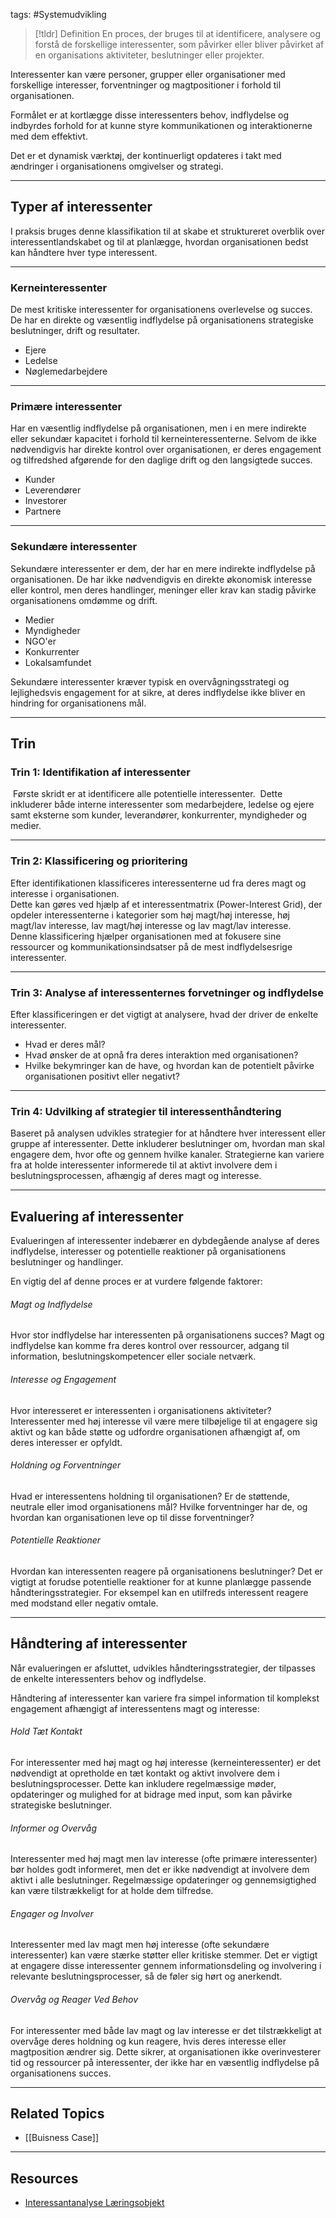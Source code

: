 tags: #Systemudvikling

> [!tldr] Definition
> En proces, der bruges til at identificere, analysere og forstå de forskellige interessenter, som påvirker eller bliver påvirket af en organisations aktiviteter, beslutninger eller projekter.

Interessenter kan være personer, grupper eller organisationer med forskellige interesser, forventninger og magtpositioner i forhold til organisationen.

Formålet er at kortlægge disse interessenters behov, indflydelse og indbyrdes forhold for at kunne styre kommunikationen og interaktionerne med dem effektivt.

Det er et dynamisk værktøj, der kontinuerligt opdateres i takt med ændringer i organisationens omgivelser og strategi.

---

## Typer af interessenter
I praksis bruges denne klassifikation til at skabe et struktureret overblik over interessentlandskabet og til at planlægge, hvordan organisationen bedst kan håndtere hver type interessent.

---

### Kerneinteressenter
De mest kritiske interessenter for organisationens overlevelse og succes. 
De har en direkte og væsentlig indflydelse på organisationens strategiske beslutninger, drift og resultater.

- Ejere
- Ledelse
- Nøglemedarbejdere

---

### Primære interessenter
Har en væsentlig indflydelse på organisationen, men i en mere indirekte eller sekundær kapacitet i forhold til kerneinteressenterne.
Selvom de ikke nødvendigvis har direkte kontrol over organisationen, er deres engagement og tilfredshed afgørende for den daglige drift og den langsigtede succes.

- Kunder
- Leverendører
- Investorer
- Partnere

---

### Sekundære interessenter
Sekundære interessenter er dem, der har en mere indirekte indflydelse på organisationen. De har ikke nødvendigvis en direkte økonomisk interesse eller kontrol, men deres handlinger, meninger eller krav kan stadig påvirke organisationens omdømme og drift.

- Medier
- Myndigheder
- NGO'er
- Konkurrenter
- Lokalsamfundet

Sekundære interessenter kræver typisk en overvågningsstrategi og lejlighedsvis engagement for at sikre, at deres indflydelse ikke bliver en hindring for organisationens mål.

---

## Trin
### Trin 1: Identifikation af interessenter
 Første skridt er at identificere alle potentielle interessenter. 
 Dette inkluderer både interne interessenter som medarbejdere, ledelse og ejere samt eksterne som kunder, leverandører, konkurrenter, myndigheder og medier.

---

### Trin 2: Klassificering og prioritering
Efter identifikationen klassificeres interessenterne ud fra deres magt og interesse i organisationen.  
Dette kan gøres ved hjælp af et interessentmatrix (Power-Interest Grid), der opdeler interessenterne i kategorier som høj magt/høj interesse, høj magt/lav interesse, lav magt/høj interesse og lav magt/lav interesse.  
Denne klassificering hjælper organisationen med at fokusere sine ressourcer og kommunikationsindsatser på de mest indflydelsesrige interessenter.

---

### Trin 3: Analyse af interessenternes forvetninger og indflydelse
Efter klassificeringen er det vigtigt at analysere, hvad der driver de enkelte interessenter. 
- Hvad er deres mål? 
- Hvad ønsker de at opnå fra deres interaktion med organisationen?
- Hvilke bekymringer kan de have, og hvordan kan de potentielt påvirke organisationen positivt eller negativt?

---

### Trin 4: Udvilking af strategier til interessenthåndtering
Baseret på analysen udvikles strategier for at håndtere hver interessent eller gruppe af interessenter. 
Dette inkluderer beslutninger om, hvordan man skal engagere dem, hvor ofte og gennem hvilke kanaler. 
Strategierne kan variere fra at holde interessenter informerede til at aktivt involvere dem i beslutningsprocessen, afhængig af deres magt og interesse.

---

## Evaluering af interessenter
Evalueringen af interessenter indebærer en dybdegående analyse af deres indflydelse, interesser og potentielle reaktioner på organisationens beslutninger og handlinger. 

En vigtig del af denne proces er at vurdere følgende faktorer:

###### Magt og Indflydelse
Hvor stor indflydelse har interessenten på organisationens succes? 
Magt og indflydelse kan komme fra deres kontrol over ressourcer, adgang til information, beslutningskompetencer eller sociale netværk.

###### Interesse og Engagement
Hvor interesseret er interessenten i organisationens aktiviteter? 
Interessenter med høj interesse vil være mere tilbøjelige til at engagere sig aktivt og kan både støtte og udfordre organisationen afhængigt af, om deres interesser er opfyldt.

###### Holdning og Forventninger
Hvad er interessentens holdning til organisationen? 
Er de støttende, neutrale eller imod organisationens mål? 
Hvilke forventninger har de, og hvordan kan organisationen leve op til disse forventninger?

###### Potentielle Reaktioner
Hvordan kan interessenten reagere på organisationens beslutninger? 
Det er vigtigt at forudse potentielle reaktioner for at kunne planlægge passende håndteringsstrategier. For eksempel kan en utilfreds interessent reagere med modstand eller negativ omtale.

---

## Håndtering af interessenter
Når evalueringen er afsluttet, udvikles håndteringsstrategier, der tilpasses de enkelte interessenters behov og indflydelse.

Håndtering af interessenter kan variere fra simpel information til komplekst engagement afhængigt af interessentens magt og interesse:

###### Hold Tæt Kontakt
For interessenter med høj magt og høj interesse (kerneinteressenter) er det nødvendigt at opretholde en tæt kontakt og aktivt involvere dem i beslutningsprocesser. Dette kan inkludere regelmæssige møder, opdateringer og mulighed for at bidrage med input, som kan påvirke strategiske beslutninger.

###### Informer og Overvåg
Interessenter med høj magt men lav interesse (ofte primære interessenter) bør holdes godt informeret, men det er ikke nødvendigt at involvere dem aktivt i alle beslutninger. Regelmæssige opdateringer og gennemsigtighed kan være tilstrækkeligt for at holde dem tilfredse.

###### Engager og Involver
Interessenter med lav magt men høj interesse (ofte sekundære interessenter) kan være stærke støtter eller kritiske stemmer. Det er vigtigt at engagere disse interessenter gennem informationsdeling og involvering i relevante beslutningsprocesser, så de føler sig hørt og anerkendt.

###### Overvåg og Reager Ved Behov
For interessenter med både lav magt og lav interesse er det tilstrækkeligt at overvåge deres holdning og kun reagere, hvis deres interesse eller magtposition ændrer sig. Dette sikrer, at organisationen ikke overinvesterer tid og ressourcer på interessenter, der ikke har en væsentlig indflydelse på organisationens succes.

---

## Related Topics
- [[Buisness Case]]

---

## Resources
- [Interessantanalyse Læringsobjekt](https://rise.articulate.com/share/WGuQel55AfTeFZEHxoHFM9GgIrvbi-Gd#/lessons/_P9vnzu37hXedEOd2K5n5XQx8SWo2tZ7) 